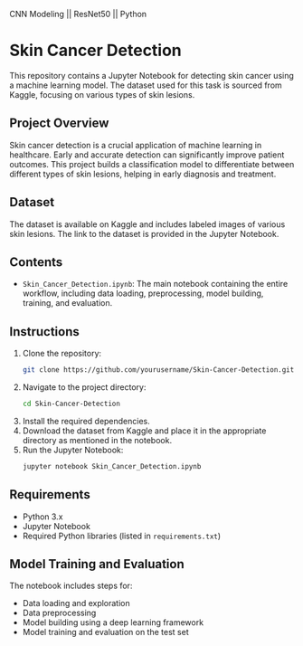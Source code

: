 CNN Modeling || ResNet50 || Python
# Skin Cancer Detection
This repository contains a Jupyter Notebook for detecting skin cancer using a machine learning model. The dataset used for this task is sourced from Kaggle, focusing on various types of skin lesions.

## Project Overview
Skin cancer detection is a crucial application of machine learning in healthcare. Early and accurate detection can significantly improve patient outcomes. This project builds a classification model to differentiate between different types of skin lesions, helping in early diagnosis and treatment.

## Dataset
The dataset is available on Kaggle and includes labeled images of various skin lesions. The link to the dataset is provided in the Jupyter Notebook.

## Contents
- `Skin_Cancer_Detection.ipynb`: The main notebook containing the entire workflow, including data loading, preprocessing, model building, training, and evaluation.

## Instructions
1. Clone the repository:
   ```bash
   git clone https://github.com/yourusername/Skin-Cancer-Detection.git
   ```
2. Navigate to the project directory:
   ```bash
   cd Skin-Cancer-Detection
   ```
3. Install the required dependencies.  
4. Download the dataset from Kaggle and place it in the appropriate directory as mentioned in the notebook.
5. Run the Jupyter Notebook:
   ```bash
   jupyter notebook Skin_Cancer_Detection.ipynb
   ```

## Requirements
- Python 3.x
- Jupyter Notebook
- Required Python libraries (listed in `requirements.txt`)

## Model Training and Evaluation
The notebook includes steps for:
- Data loading and exploration
- Data preprocessing
- Model building using a deep learning framework
- Model training and evaluation on the test set
